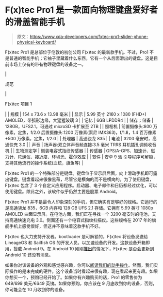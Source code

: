 # F(x)tec Pro1 是一款面向物理键盘爱好者的滑盖智能手机

> 原文：<https://www.xda-developers.com/fxtec-pro1-slider-phone-physical-keyboard/>

F(x)tec Pro1 是总部位于伦敦的初创公司 F(x)tec 的最新款手机。不过，Pro1 不是普通的智能手机；它袖子里藏着什么东西。它有一个从后面滑出的键盘。这是目前市场上仅有的带有物理键盘的设备之一。

| 

规范

 | 

F(x)tec 项目 1

 |
| 规模 | 154 x 73.6 x 13.98 毫米 |
| 显示 | 5.99 英寸 2160 x 1080 (FHD+) AMOLED，带弧形边缘，大猩猩玻璃 3 |
| 记忆 | 6GB LPDDR4 |
| 储存；储备 | 128GB，UFS2.1，可通过 microSD 卡扩展至 2TB |
| 照相机 | 前置摄像头:800 万像素，定焦，f/2.0 后置摄像头:1200 万像素(索尼 IMX363)，f/1.8，1.4 百万像素+500 万像素，定焦，f/2.0 |
| 处理器 | 高通骁龙 835 |
| 电池 | 3200 毫安时，高通快充 3.0 |
| 声音 | 扬声器:双立体声音频连接:3.5 毫米 TRRS 耳机插孔调频收音机 |
| 生物测定学 | 侧装电容式指纹传感器 |
| 传感器 | GPS/A-GPS、加速计、磁力计、陀螺仪、接近度、环境光、霍尔效应 |
| 软件 | 安卓 9 派 引导程序可解锁，支持其他流行的操作系统(血统，旗鱼等) |

F(x)tec Pro1 的一个特殊部分是键盘。键盘位于显示屏后面，向上滑动手机即可露出键盘。键盘看起来很像黑莓，尽管它是横向的而不是横向的。为了使用键盘，F(x)tec 包含了 3 个自定义应用程序。启动器、电子邮件和日历都经过优化，可以使用键盘。除此之外，该软件似乎仍然主要是股票 Android。

F(x)tec Pro1 并不是最令人印象深刻的手机，但它确实有足够好的规格。它运行的是高通骁龙 835，6GB 内存和 128 GB UFS 2.1 存储。它拥有 5.99 英寸 1080p AMOLED 曲面显示屏。在电池方面，我们正在寻找一个 3200 毫安时的电池，支持高通快速充电 3.0。侧面还有一个电容式指纹扫描仪。这些规格在 2017 年的旗舰手机上感觉很好，但这并不意味着这款手机不好。

F(x)tec 也大力支持开发者。bootloader 是可解锁的，F(x)tec 将设备发送给 LineageOS 和 Sailfish OS 的开发人员，以加速设备的开发。这款设备开箱即用，搭载 Android 9。在 Android 10 刚刚[推出](https://www.xda-developers.com/google-releases-stable-android-10-for-pixel-smartphones/)的情况下，F(x)tec 是否会更新到 Android 10 还没有消息。

如果你对该设备的外观和感觉感兴趣，你可以[阅读我们的动手操作](https://www.xda-developers.com/fxtec-pro-1-initial-review/)。然而，我们实际操作的是未完成的硬件。这个设备当时看起来很有趣，现在看起来更有趣。如果你想买一个，预购已经开始了。如果你有兴趣购买的话，Pro1 的零售价为 649/699 美元/€649 英镑。如果你预购，你应该在 9 月底收到你的设备，否则，你可能会在 10 月收到你的设备。